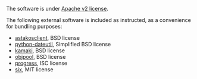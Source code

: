 The software is under [Apache v2 license](LICENSE.txt).

The following external software is included as instructed, as a convenience for bundling purposes:

* [astakosclient](https://pypi.python.org/pypi/astakosclient), BSD license
* [python-dateutil](https://pypi.python.org/pypi/python-dateutil), Simplified BSD license
* [kamaki](https://pypi.python.org/pypi/kamaki), BSD license
* [objpool](https://pypi.python.org/pypi/objpool), BSD license
* [progress](https://pypi.python.org/pypi/progress), ISC license
* [six](https://pypi.python.org/pypi/six), MIT license

